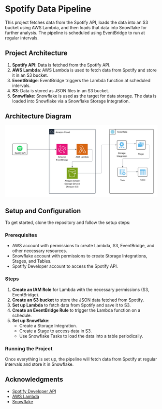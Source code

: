 # Spotify Data Pipeline

This project fetches data from the Spotify API, loads the data into an S3 bucket using AWS Lambda, and then loads that data into Snowflake for further analysis. The pipeline is scheduled using EventBridge to run at regular intervals.

## Project Architecture

1. **Spotify API**: Data is fetched from the Spotify API.
2. **AWS Lambda**: AWS Lambda is used to fetch data from Spotify and store it in an S3 bucket.
3. **EventBridge**: EventBridge triggers the Lambda function at scheduled intervals.
4. **S3**: Data is stored as JSON files in an S3 bucket.
5. **Snowflake**: Snowflake is used as the target for data storage. The data is loaded into Snowflake via a Snowflake Storage Integration.

## Architecture Diagram

![Spotify Data Pipeline Architecture](architecture_diagram.png)

## Setup and Configuration

To get started, clone the repository and follow the setup steps:

### Prerequisites

- AWS account with permissions to create Lambda, S3, EventBridge, and other necessary resources.
- Snowflake account with permissions to create Storage Integrations, Stages, and Tables.
- Spotify Developer account to access the Spotify API.

### Steps

1. **Create an IAM Role** for Lambda with the necessary permissions (S3, EventBridge).
2. **Create an S3 bucket** to store the JSON data fetched from Spotify.
3. **Set up Lambda** to fetch data from Spotify and save it to S3.
4. **Create an EventBridge Rule** to trigger the Lambda function on a schedule.
5. **Set up Snowflake**:
   - Create a Storage Integration.
   - Create a Stage to access data in S3.
   - Use Snowflake Tasks to load the data into a table periodically.

### Running the Project

Once everything is set up, the pipeline will fetch data from Spotify at regular intervals and store it in Snowflake.


## Acknowledgments

- [Spotify Developer API](https://developer.spotify.com)
- [AWS Lambda](https://aws.amazon.com/lambda/)
- [Snowflake](https://www.snowflake.com/)
